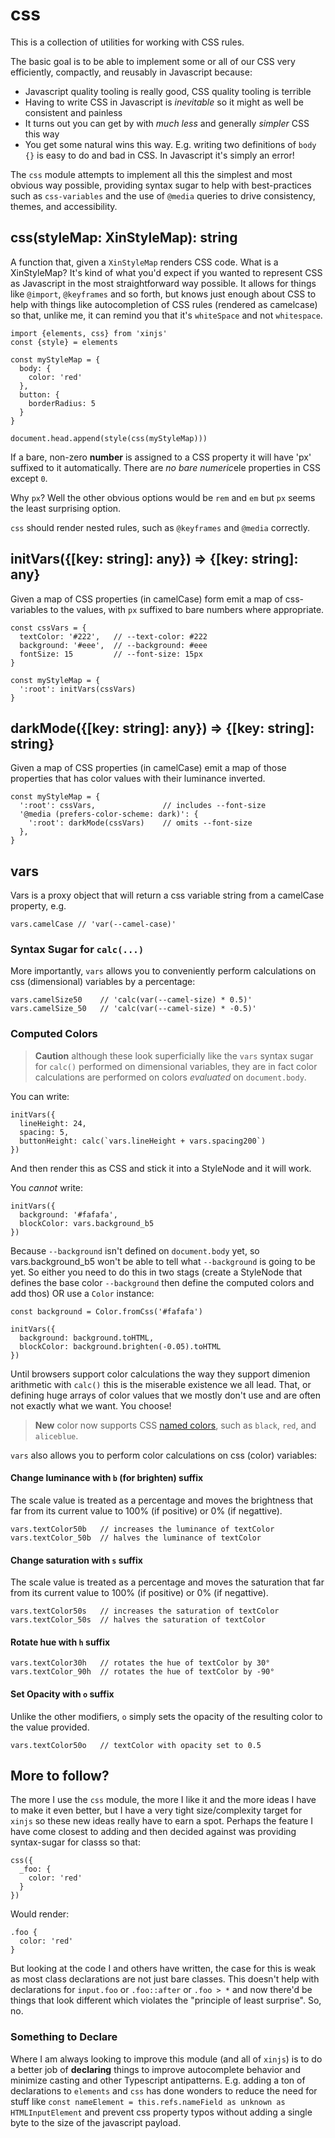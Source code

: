 # css

This is a collection of utilities for working with CSS rules.

The basic goal is to be able to implement some or all of our CSS very efficiently, compactly,
and reusably in Javascript because:

- Javascript quality tooling is really good, CSS quality tooling is terrible
- Having to write CSS in Javascript is *inevitable* so it might as well be consistent and painless
- It turns out you can get by with *much less* and generally *simpler* CSS this way
- You get some natural wins this way. E.g. writing two definitions of `body {}` is easy to do
  and bad in CSS. In Javascript it's simply an error!

The `css` module attempts to implement all this the simplest and most obvious way possible,
providing syntax sugar to help with best-practices such as `css-variables` and the use of 
`@media` queries to drive consistency, themes, and accessibility.

## css(styleMap: XinStyleMap): string

A function that, given a `XinStyleMap` renders CSS code. What is a XinStyleMap?
It's kind of what you'd expect if you wanted to represent CSS as Javascript in
the most straightforward way possible. It allows for things like `@import`,
`@keyframes` and so forth, but knows just enough about CSS to help with things
like autocompletion of CSS rules (rendered as camelcase) so that, unlike me, it
can remind you that it's `whiteSpace` and not `whitespace`.

    import {elements, css} from 'xinjs'
    const {style} = elements

    const myStyleMap = {
      body: {
        color: 'red'
      },
      button: {
        borderRadius: 5
      }
    }

    document.head.append(style(css(myStyleMap)))

If a bare, non-zero **number** is assigned to a CSS property it will have 'px' suffixed
to it automatically. There are *no bare numeric*ele properties in CSS except `0`.

Why `px`? Well the other obvious options would be `rem` and `em` but `px` seems the
least surprising option.

`css` should render nested rules, such as `@keyframes` and `@media` correctly.

## initVars({[key: string]: any}) => {[key: string]: any}

Given a map of CSS properties (in camelCase) form emit a map of css-variables to
the values, with `px` suffixed to bare numbers where appropriate.

    const cssVars = {
      textColor: '#222',   // --text-color: #222
      background: '#eee',  // --background: #eee
      fontSize: 15         // --font-size: 15px
    }

    const myStyleMap = {
      ':root': initVars(cssVars)
    }

## darkMode({[key: string]: any}) => {[key: string]: string}

Given a map of CSS properties (in camelCase) emit a map of those properties that
has color values with their luminance inverted.

    const myStyleMap = {
      ':root': cssVars,               // includes --font-size
      '@media (prefers-color-scheme: dark)': {
        ':root': darkMode(cssVars)    // omits --font-size
      },
    }

## vars

Vars is a proxy object that will return a css variable string from
a camelCase property, e.g.

    vars.camelCase // 'var(--camel-case)'

### Syntax Sugar for `calc(...)`

More importantly, `vars` allows you to conveniently perform calculations
on css (dimensional) variables by a percentage:

    vars.camelSize50    // 'calc(var(--camel-size) * 0.5)'
    vars.camelSize_50   // 'calc(var(--camel-size) * -0.5)'

### Computed Colors

> **Caution** although these look superficially like the `vars` syntax
> sugar for `calc()` performed on dimensional variables, they are in fact
> color calculations are performed on colors *evaluated* on `document.body`.

You can write:

    initVars({
      lineHeight: 24,
      spacing: 5,
      buttonHeight: calc(`vars.lineHeight + vars.spacing200`)
    })

And then render this as CSS and stick it into a StyleNode and it will work.

You *cannot* write:

    initVars({
      background: '#fafafa',
      blockColor: vars.background_b5
    })

Because `--background` isn't defined on `document.body` yet, so vars.background_b5
won't be able to tell what `--background` is going to be yet. So either you need to
do this in two stags (create a StyleNode that defines the base color `--background`
then define the computed colors and add thos) OR use a `Color` instance:

    const background = Color.fromCss('#fafafa')

    initVars({
      background: background.toHTML,
      blockColor: background.brighten(-0.05).toHTML
    })

Until browsers support color calculations the way they support dimenion arithmetic with `calc()`
this is the miserable existence we all lead. That, or defining huge arrays of color
values that we mostly don't use and are often not exactly what we want. You choose!

> **New** color now supports CSS [named colors](https://developer.mozilla.org/en-US/docs/Web/CSS/named-color), 
such as `black`, `red`, and `aliceblue`.

`vars` also allows you to perform color calculations on css (color) 
variables:

#### Change luminance with `b` (for brighten) suffix

The scale value is treated as a percentage and moves the brightness
that far from its current value to 100% (if positive) or 0% (if negattive).

    vars.textColor50b   // increases the luminance of textColor
    vars.textColor_50b  // halves the luminance of textColor

#### Change saturation with `s` suffix

The scale value is treated as a percentage and moves the saturation
that far from its current value to 100% (if positive) or 0% (if negattive).

    vars.textColor50s   // increases the saturation of textColor
    vars.textColor_50s  // halves the saturation of textColor

#### Rotate hue with `h` suffix

    vars.textColor30h   // rotates the hue of textColor by 30°
    vars.textColor_90h  // rotates the hue of textColor by -90°

#### Set Opacity with `o` suffix

Unlike the other modifiers, `o` simply sets the opacity of the
resulting color to the value provided.

    vars.textColor50o   // textColor with opacity set to 0.5

## More to follow?

The more I use the `css` module, the more I like it and the more ideas I have
to make it even better, but I have a very tight size/complexity target
for `xinjs` so these new ideas really have to earn a spot. Perhaps the 
feature I have come closest to adding and then decided against was providing
syntax-sugar for classs so that:

    css({
      _foo: {
        color: 'red'
      }
    })

Would render:

    .foo {
      color: 'red'
    }

But looking at the code I and others have written, the case for this is weak as most class
declarations are not just bare classes. This doesn't help with declarations
for `input.foo` or `.foo::after` or `.foo > *` and now there'd be things that
look different which violates the "principle of least surprise". So, no.

### Something to Declare

Where I am always looking to improve this module (and all of `xinjs`) is to 
do a better job of **declaring** things to improve autocomplete behavior and
minimize casting and other Typescript antipatterns. E.g. adding a ton of 
declarations to `elements` and `css` has done wonders to reduce the need for
stuff like `const nameElement = this.refs.nameField as unknown as HTMLInputElement`
and prevent css property typos without adding a single byte to the size of
the javascript payload.